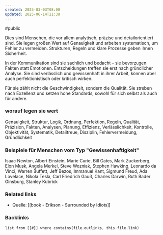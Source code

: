 ```yaml
---
created: 2025-03-03T08:00
updated: 2025-06-14T21:38
---
```

#public 

Dies sind Menschen, die vor allem analytisch, präzise und detailorientiert sind. Sie legen großen Wert auf Genauigkeit und arbeiten systematisch, um Fehler zu vermeiden. Strukturen, Regeln und klare Prozesse geben ihnen Sicherheit.

In der Kommunikation sind sie sachlich und bedacht – sie bevorzugen Fakten statt Emotionen. Entscheidungen treffen sie erst nach gründlicher Analyse. Sie sind verlässlich und gewissenhaft in ihrer Arbeit, können aber auch perfektionistisch oder kritisch wirken.

Für sie zählt nicht die Geschwindigkeit, sondern die Qualität. Sie streben nach Exzellenz und setzen hohe Standards, sowohl für sich selbst als auch für andere.

### worauf legen sie wert
Genauigkeit, Struktur, Logik, Ordnung, Perfektion, Regeln, Qualität, Präzision, Fakten, Analysen, Planung, Effizienz, Verlässlichkeit, Kontrolle, Objektivität, Systematik, Detailtreue, Disziplin, Fehlervermeidung, Gründlichkeit

### Beispiele für Menschen vom Typ "Gewissenhaftigkeit"
Isaac Newton, Albert Einstein, Marie Curie, Bill Gates, Mark Zuckerberg, Elon Musk, Angela Merkel, Steve Wozniak, Stephen Hawking, Leonardo da Vinci, Warren Buffett, Jeff Bezos, Immanuel Kant, Sigmund Freud, Ada Lovelace, Nikola Tesla, Carl Friedrich Gauß, Charles Darwin, Ruth Bader Ginsburg, Stanley Kubrick

### Related links
- Quelle: [[book - Erikson - Surrounded by Idiots]]

### Backlinks
```dataview 
list from [[#]] where contains(file.outlinks, this.file.link)
```

